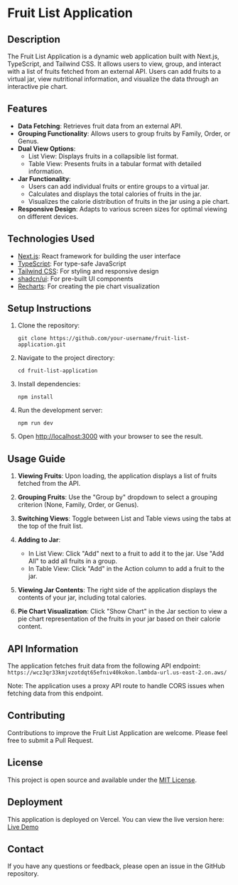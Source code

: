 # Fruit List Application

## Description

The Fruit List Application is a dynamic web application built with Next.js, TypeScript, and Tailwind CSS. It allows users to view, group, and interact with a list of fruits fetched from an external API. Users can add fruits to a virtual jar, view nutritional information, and visualize the data through an interactive pie chart.

## Features

- **Data Fetching**: Retrieves fruit data from an external API.
- **Grouping Functionality**: Allows users to group fruits by Family, Order, or Genus.
- **Dual View Options**: 
  - List View: Displays fruits in a collapsible list format.
  - Table View: Presents fruits in a tabular format with detailed information.
- **Jar Functionality**: 
  - Users can add individual fruits or entire groups to a virtual jar.
  - Calculates and displays the total calories of fruits in the jar.
  - Visualizes the calorie distribution of fruits in the jar using a pie chart.
- **Responsive Design**: Adapts to various screen sizes for optimal viewing on different devices.

## Technologies Used

- [Next.js](https://nextjs.org/): React framework for building the user interface
- [TypeScript](https://www.typescriptlang.org/): For type-safe JavaScript
- [Tailwind CSS](https://tailwindcss.com/): For styling and responsive design
- [shadcn/ui](https://ui.shadcn.com/): For pre-built UI components
- [Recharts](https://recharts.org/): For creating the pie chart visualization

## Setup Instructions

1. Clone the repository:
   ```
   git clone https://github.com/your-username/fruit-list-application.git
   ```

2. Navigate to the project directory:
   ```
   cd fruit-list-application
   ```

3. Install dependencies:
   ```
   npm install
   ```

4. Run the development server:
   ```
   npm run dev
   ```

5. Open [http://localhost:3000](http://localhost:3000) with your browser to see the result.

## Usage Guide

1. **Viewing Fruits**: Upon loading, the application displays a list of fruits fetched from the API.

2. **Grouping Fruits**: Use the "Group by" dropdown to select a grouping criterion (None, Family, Order, or Genus).

3. **Switching Views**: Toggle between List and Table views using the tabs at the top of the fruit list.

4. **Adding to Jar**: 
   - In List View: Click "Add" next to a fruit to add it to the jar. Use "Add All" to add all fruits in a group.
   - In Table View: Click "Add" in the Action column to add a fruit to the jar.

5. **Viewing Jar Contents**: The right side of the application displays the contents of your jar, including total calories.

6. **Pie Chart Visualization**: Click "Show Chart" in the Jar section to view a pie chart representation of the fruits in your jar based on their calorie content.

## API Information

The application fetches fruit data from the following API endpoint:
`https://wcz3qr33kmjvzotdqt65efniv40kokon.lambda-url.us-east-2.on.aws/`

Note: The application uses a proxy API route to handle CORS issues when fetching data from this endpoint.

## Contributing

Contributions to improve the Fruit List Application are welcome. Please feel free to submit a Pull Request.

## License

This project is open source and available under the [MIT License](LICENSE).

## Deployment

This application is deployed on Vercel. You can view the live version here: [Live Demo](https://your-vercel-deployment-url.vercel.app)

## Contact

If you have any questions or feedback, please open an issue in the GitHub repository.

